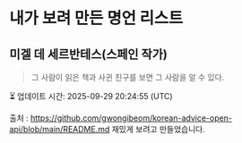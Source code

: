 # 내가 보려 만든 명언 리스트

##  미겔 데 세르반테스(스페인 작가)
> 그 사람이 읽은 책과 사귄 친구를 보면 그 사람을 알 수 있다.


⏳ 업데이트 시간: 2025-09-29 20:24:55 (UTC)

출처 : https://github.com/gwongibeom/korean-advice-open-api/blob/main/README.md
재밌게 보려고 만들었습니다.
